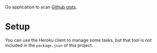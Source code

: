 
Go application to scan [Github gists](https://gist.github.com/).

# Setup

You can use the Heroku client to manage some tasks, but that
tool is not included in the `package.json` of this project.
